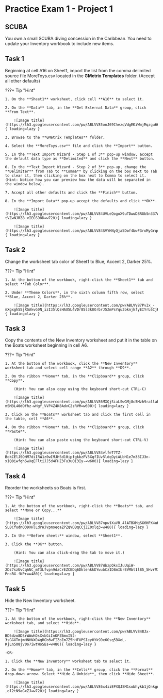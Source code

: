 # Practice Exam 1 - Project 1

## SCUBA

You own a small SCUBA diving concession in the Caribbean. You need to update your Inventory workbook to include new items.

## Task 1
 
Beginning at cell A16 on Sheet1, import the list from the comma delimited source file MoreToys.csv located in the **GMetrix Templates** folder. (Accept all other defaults)

???+ Tip "Hint"  

    1. On the **Sheet1** worksheet, click cell **A16** to select it.
    
    2. On the **Data** tab, in the **Get External Data** group, click **From Text**.

        ![Image title](https://lh3.googleusercontent.com/pw/ABLVV85onJ69ChezqVdgEKiWmjMqzgu66zk6N0_oZTgFnsv1uQag0hyDyjqkPSFevvwr3wkxm0QsflFqXC9sUb89hqoN_ezYGeHAWb5V0hSW9S60bsLSwnz2=w720){ loading=lazy }

    3. Browse to the **GMetrix Templates** folder.

    4. Select the **MoreToys.csv** file and click the **Import** button.

    5. In the **Text Import Wizard - Step 1 of 3** pop-up window, accept the default data type as **Delimited** and click the **Next** button.

    6. In the **Text Import Wizard - Step 2 of 3** pop-up, change the **Delimiter** from Tab to **Comma** by clicking on the box next to Tab to clear it, then clicking on the box next to Comma to select it. (Hint: Notice how you can preview how the data will be separated in the window below).
    
    7. Accept all other defaults and click the **Finish** button.
    
    8. In the **Import Data** pop-up accept the defaults and click **OK**.

        ![Image title](https://lh3.googleusercontent.com/pw/ABLVV84UVLeQogoX9uTDwuD8RGbSn337wyg3OqEhL2pJmyGCt941092EZnSUsFcOtMaMXISXaoKhI_M3xXmBVRBDVMrsVJDhqLhja-tVZwNJRZ8_vIEGSD8D=w720){ loading=lazy }

        ![Image title](https://lh3.googleusercontent.com/pw/ABLVV84SVYHNyQja5Dof4bwF3roMyGrqu2_U8KUgLsu30ggY7oHvEfJ2lPg81QuV8jYATyCKJ78yfUTMxrgC86Zod2qSq8fZYQH5qqOMoVS5jhWxmW4iejkb=w600){ loading=lazy }

## Task 2

Change the worksheet tab color of Sheet1 to Blue, Accent 2, Darker 25%.

???+ Tip "Hint"

    1. At the bottom of the workbook, right-click the **Sheet1** tab and select **Tab Color**.

    2. Under **Theme Colors**, in the sixth column fifth row, select **Blue, Accent 2, Darker 25%**.

        ![Image title](https://lh3.googleusercontent.com/pw/ABLVV87PvIx_-mXgxghSSjXGAkvG0N_izI35lQsHAU5L4VDr85l3kUOrbrJ5ZmPsYqu3bknjkfyEIYrL6CjRldpHttAdSOtgXlNpdgEQ7mmPl4ezi8qQi1CB=w600){ loading=lazy }

## Task 3

Copy the contents of the New Inventory worksheet and put it in the table on the Boats worksheet beginning in cell A6.

???+ Tip "Hint"

    1. At the bottom of the workbook, click the **New Inventory** worksheet tab and select cell range **A2** through **D9**.

    2. On the ribbon **Home** tab, in the **Clipboard** group, click **Copy**.

        (Hint: You can also copy using the keyboard short-cut CTRL-C)

        ![Image title](https://lh3.googleusercontent.com/pw/ABLVV86MXQjSiaLSwGMj8c5Mzh9rallab0ASl1XFKRTnXG_KMycXId3o7GyoLQLKwaRds4iZpyeI8QJXBcjI-mSM3L40dOfhz-wHgY_VVP4Z4K8AdvC2zRVM=w600){ loading=lazy }

    3. Click on the **Boats** worksheet tab and click the first cell in the table, cell **A6**.
    
    4. On the ribbon **Home** tab, in the **Clipboard** group, click **Paste**.

        (Hint: You can also paste using the keyboard short-cut CTRL-V)

        ![Image title](https://lh3.googleusercontent.com/pw/ABLVV84vlfeT7TZ-BokCElJSQHM7diIRW1z0wIMJHSd10ipfgkbzFV5XqfIUv5ldqOyiALbH1e7m33IJ3n-xIQ8iwfghSwXqEFltiJJ5d4FHZ3Fu3uOI3Iy-=w600){ loading=lazy }

## Task 4

Reorder the worksheets so Boats is first.

???+ Tip "Hint"

    1. At the bottom of the workbook, right-click the **Boats** tab, and select **Move or Copy...**

        ![Image title](https://lh3.googleusercontent.com/pw/ABLVV87npw1XaVR_4lATBXMgSG6HPX4uKV3ZJYftkXTkrsO2V_BgSBobx9izYs1275TTjKI3hGo-SL8CfudnO39XHlLdrWJVpmoeqaZPZQVDBqCCjZE0xlq3=w480){ loading=lazy }

    2. In the **Before sheet:** window, select **Sheet1**.

    3. Click the **OK** button.

        (Hint: You can also click-drag the tab to move it.)

        ![Image title](https://lh3.googleusercontent.com/pw/ABLVV87WbzpQksIJuUqiW-2Dz7szUvCqANC_mT3Lfvpn9daCrEZCEDq6DklenkkDYwubCzID8mIbrEVMbt1l85_5HvrM38FZKjqeNw9lAZiUS-PnsRX-fKPr=w480){ loading=lazy }

## Task 5

Hide the New Inventory worksheet.

???+ Tip "Hint"

    1. At the bottom of the workbook, right-click the **New Inventory** worksheet tab, and select **Hide**.

        ![Image title](https://lh3.googleusercontent.com/pw/ABLVV848Jx-BD5dzo8DSrWWwhDsXvbGiInKPZ6mxI52-3sGGXTnjmHNHNXD4gRGb6wFIZoIm7Z5hHFUPSIeyHYk9De6Osq5BXoL-RjLn5O8jv0o7iwtWoSBs=w480){ loading=lazy }

    -OR-

    1. Click the **New Inventory** worksheet tab to select it.

    2. On the **Home** tab, in the **Cells** group, click the **Format** drop-down arrow. Select **Hide & Unhide**, then click **Hide Sheet**.

        ![Image title](https://lh3.googleusercontent.com/pw/ABLVV86x4iiEPXQJSM1sobhykb1jQnkgnUyDjxO45tBqgpMTOerwzSWelFJSmyzQxYdZ8OYhKTxg8hkGbDEG4iYpx67MELvUGqe2Doo8aeJ-_ol2tN9aGxZJ=w720){ loading=lazy }